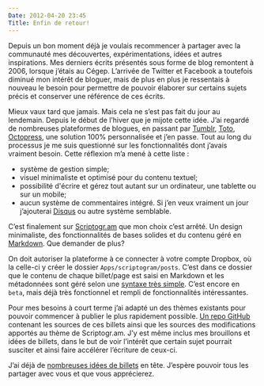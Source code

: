 ```yaml
---
Date: 2012-04-20 23:45
Title: Enfin de retour!
---
```


Depuis un bon moment déjà je voulais recommencer à partager avec la communauté mes découvertes, expérimentations, idées et autres inspirations. Mes derniers écrits présentés sous forme de blog remontent à 2006, lorsque j’étais au Cégep. L’arrivée de Twitter et Facebook a toutefois diminué mon intérêt de bloguer, mais de plus en plus je ressentais à nouveau le besoin pour permettre de pouvoir élaborer sur certains sujets précis et conserver une référence de ces écrits.

Mieux vaux tard que jamais. Mais cela ne s’est pas fait du jour au lendemain. Depuis le début de l’hiver que je mijote cette idée. J’ai regardé de nombreuses plateformes de blogues, en passant par [Tumblr](http://www.tumblr.com), [Toto](http://cloudhead.io/toto), [Octopress](http://octopress.org), une solution 100% personnalisée et j’en passe. Tout au long  du processus je me suis questionné sur les fonctionnalités dont j’avais vraiment besoin. Cette réflexion m’a mené à cette liste :

* système de gestion simple;
* visuel minimaliste et optimisé pour du contenu textuel;
* possibilité d'écrire et gérez tout autant sur un ordinateur, une tablette ou sur un mobile;
* aucun système de commentaires intégré. Si j’en veux vraiment un jour j’ajouterai [Disqus](http://disqus.com) ou autre système semblable.

C’est finalement sur [Scriptogr.am](http://scriptogr.am) que mon choix c’est arrêté. Un design minimaliste, des fonctionnalités de bases solides et du contenu géré en [Markdown](http://daringfireball.net/projects/markdown/). Que demander de plus?

On doit autoriser la plateforme à ce connecter à votre compte Dropbox, où la celle-ci y créer le dossier `Apps/scriptogram/posts`. C’est dans ce dossier que le contenu de chaque billet/page est saisi en Markdown et les métadonnées sont géré selon une [syntaxe très simple](http://support.scriptogr.am/kb/basic-usage/writing-a-post-or-page). C’est encore en `beta`, mais déjà très fonctionnel et rempli de fonctionnalités intéressantes. 

Pour mes besoins à court terme j’ai adapté un des thèmes existants pour pouvoir commencer à publier le plus rapidement possible. [Un repo GitHub](https://github.com/jpsirois/blog.jpsirois.com/) contenant les sources de ces billets ainsi que les sources des modifications apportés au thème de Scriptogr.am. J’y est même inclus mes brouillons et idées de billets, dans le but de voir l’intérêt que certain sujet pourrait susciter et ainsi faire accélérer l’écriture de ceux-ci.

J’ai déjà de [nombreuses idées de billets](https://github.com/jpsirois/blog.jpsirois.com/tree/master/drafts) en tête. J’espère pouvoir tous les partager avec vous et que vous apprécierez.